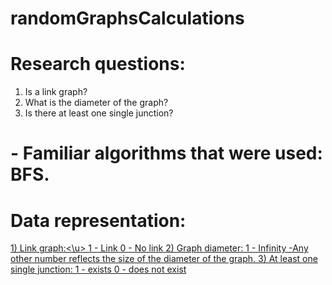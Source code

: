 # randomGraphsCalculations


# Research questions:
1) Is a link graph?
2) What is the diameter of the graph?
3) Is there at least one single junction?


# - Familiar algorithms that were used: BFS.

# Data representation:
<u>1) Link graph:<\u>
     1 - Link
     0 - No link
2) Graph diameter:
     1 - Infinity
     -Any other number reflects the size of the diameter of the graph.
3) At least one single junction:
     1 - exists
     0 - does not exist

